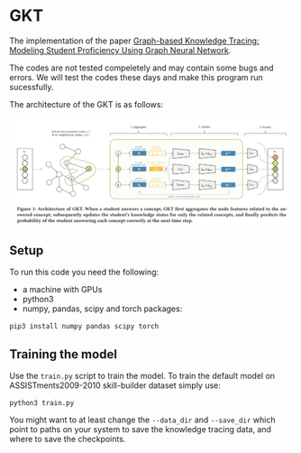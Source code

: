 # GKT
The implementation of the paper [Graph-based Knowledge Tracing: Modeling Student Proficiency Using Graph Neural Network](https://dl.acm.org/doi/10.1145/3350546.3352513).

The codes are not tested compeletely and may contain some bugs and errors. We will test the codes these days and make this program run sucessfully.

The architecture of the GKT is as follows:

![](gkt_architecture.png)

## Setup

To run this code you need the following:

- a machine with GPUs
- python3
- numpy, pandas, scipy and torch packages:
```
pip3 install numpy pandas scipy torch
```

## Training the model

Use the `train.py` script to train the model. To train the default model on ASSISTments2009-2010 skill-builder dataset simply use:

```
python3 train.py
```

You might want to at least change the `--data_dir` and `--save_dir` which point to paths on your system to save the knowledge tracing data, and where to save the checkpoints.
